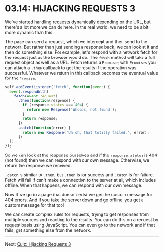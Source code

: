 # 03.14: HIJACKING REQUESTS 3
We've started handling requests dynamically depending on the URL, but there's a lot more we can do here. In the real world, we need to be a bit more dynamic than this.

The page can send a request, which we intercept and then send to the network. But rather than just sending a response back, we can look at it and then do something else. For example, let's respond with a network fetch for the request just as the browser would do. The `fetch` method will take a full request object as well as a URL. Fetch returns a `Promise`; with `Promises` you can attach a `.then` callback to get the results if the operation was successful. Whatever we return in this callback becomes the eventual value for the `Promise`.

```js
self.addEventListener('fetch', function(event) {
  event.respondWith(
    fetch(event.request)
      .then(function(response) {
        if (response.status === 404) {
          return new Response('Whoops, not found');
        }
        return response;
      })
      .catch(function(error) {
        return new Response('Uh oh, that totally failed:', error);
      })
  );
});
```

So we can look at the response ourselves and if the `response.status` is 404 (not found) then we can respond with our own message. Otherwise, we return the response we received.

`.catch` is similar to `.then`, but `.then` is for success and `.catch` is for failure. Fetch will fail if can't make a connection to the server at all, which includes offline. When that happens, we can respond with our own message.

Now if we go to a page that doesn't exist we get the custom message for 404 errors. And if you take the server down and go offline, you get a custom message for that too!

We can create complex rules for requests, trying to get responses from multiple sources and reacting to the results. You can do this on a request by request basis using JavaScript. You can even go to the network and if that fails, get something else from the network.

- - -

Next: [Quiz: Hijacking Requests 3](./15-quiz-hijacking-requests-3.md)